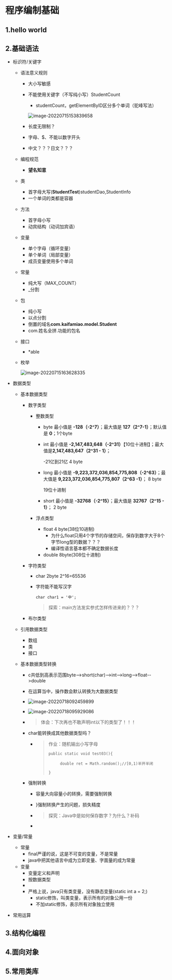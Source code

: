 

# 程序编制基础

## 1.hello world

## 2.基础语法

- 标识符/关键字

  - 语法意义规则

    - 大小写敏感

    - 不能使用关键字（不写纯小写）StudentCount

      - studentCount，getElementByID区分多个单词（驼峰写法）

      ![image-20220715153839658](C:\Users\XRJ\AppData\Roaming\Typora\typora-user-images\image-20220715153839658.png)

    - 长度无限制？

    - 字母、$、不能以数字开头

    - 中文？？？日文？？？

  - 编程规范

    - **望名知意**

  - 类

    - 首字母大写(**StudentTest**)studentDao,StudentInfo
    - 一个单词的类都是容器

  - 方法

    - 首字母小写
    - 动宾结构（动词加宾语）

  - 变量

    - 单个字母（循环变量）
    - 单个单词（局部变量）
    - 成员变量使用多个单词

  - 常量

    - 纯大写（MAX_COUNT）
    - _分割

  - 包

    - 纯小写
    - 以点分割
    - 倒置的域名**com.kaifamiao.model.Student**
    - com.姓名全拼.功能的包名

  - 接口

    - *able

  - 枚举 

    ![image-20220715163628335](C:\Users\XRJ\AppData\Roaming\Typora\typora-user-images\image-20220715163628335.png)

- 数据类型

  - 基本数据类型

    - 数字类型

      - 整数类型

        - byte    最小值是 **-128（-2^7）**；最大值是 **127（2^7-1）**；默认值是 **0**；1个byte

        - int   最小值是 **-2,147,483,648（-2^31）**【10位十进制】；最大值是**2,147,483,647（2^31 - 1）**；

          -21亿到21亿   4 byte 

        - long   最小值是 **-9,223,372,036,854,775,808（-2^63）**；最大值是 **9,223,372,036,854,775,807（2^63 -1）**；  8 byte

          19位十进制

        - short  最小值是 **-32768（-2^15）**；最大值是 **32767（2^15 - 1）**； 2 byte

      - 浮点类型

        - float     4 byte(38位10进制)
          - 为什么float只用4个字节的存储空间，保存到数字大于8个字节long型的数据？？？
          - 编译性语言基本都不确定数据长度
        - double  8byte(308位十进制)

    - 字符类型

      - char 2byte 2^16=65536

      - 字符能不能写汉字

        `char char1 = '中';`

        > 探索：main方法发实参式怎样传进来的？？？

    - 布尔类型

  - 引用数据类型

    - 数组
    - 类
    - 接口

  - 基本数据类型转换

    - c共低到高表示范围byte-->short(char)-->int-->long-->float-->double

    - 在运算当中，操作数会默认转换为大数据类型

    - ![image-20220718092459899](C:\Users\XRJ\AppData\Roaming\Typora\typora-user-images\image-20220718092459899.png)

    - ![image-20220718095929086](C:\Users\XRJ\AppData\Roaming\Typora\typora-user-images\image-20220718095929086.png)

    - > 体会：下次再也不敢声明int以下的类型了！！！

    - char能转换成其他数据类型吗？

      - > 作业：随机输出小写字母
        >
        > `public static void test03(){`
        >
        > `		double ret = Math.random();//[0,1)半开半闭`
        >
        > `}`

    - 强制转换

      - 容量大向容量小的转换，需要强制转换

      - }强制转换产生的问题，损失精度

      - > 探究：Java中是如何保存数字？为什么？补码

      - 

- 变量/常量

  - 常量
    - final严谨的说，这是不可变的变量，不是常量
    - java中把其他语言中成为立即变量、字面量的成为常量
  - 变量
    - 变量定义和声明
    - 按数据类型
    - 
    - 严格上说，java只有类变量，没有静态变量(static int a = 2;)
      - static修饰，叫类变量，表示所有的对象公用一份
      - 不加static修饰，表示所有对象独立使用

- 常用运算



## 3.结构化编程

## 4.面向对象

## 5.常用类库